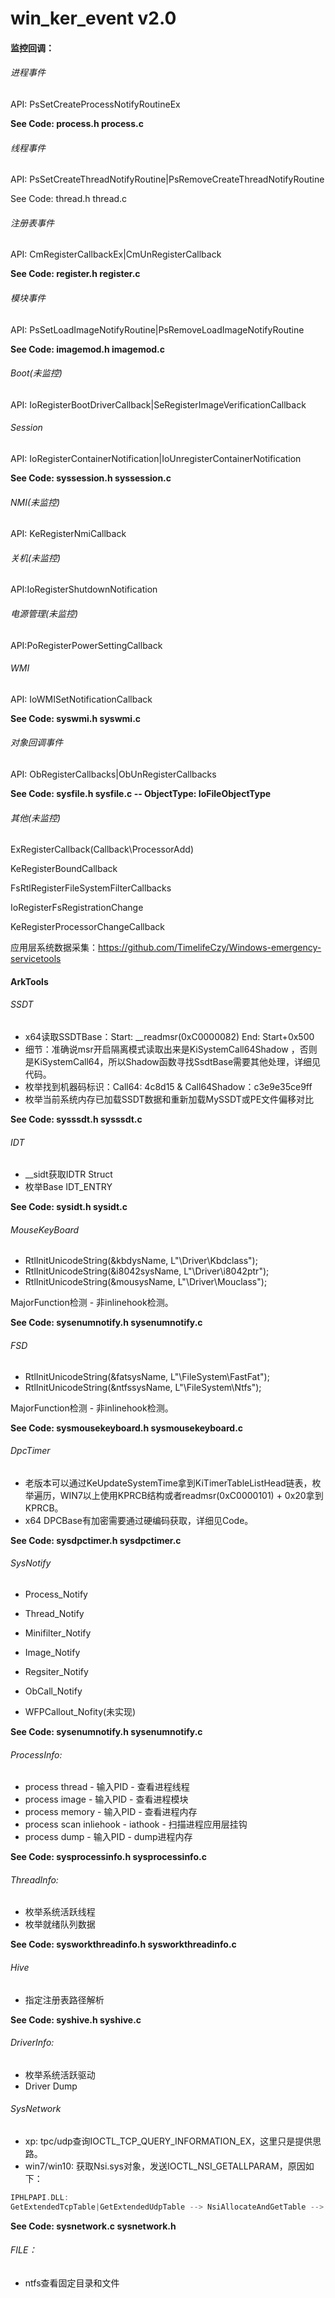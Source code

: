 # win_ker_event v2.0

#### 监控回调：

###### 进程事件

API: PsSetCreateProcessNotifyRoutineEx

**See Code: process.h process.c**

###### 线程事件

API: PsSetCreateThreadNotifyRoutine|PsRemoveCreateThreadNotifyRoutine

See Code: thread.h thread.c

###### 注册表事件

API: CmRegisterCallbackEx|CmUnRegisterCallback

**See Code: register.h register.c**

###### 模块事件

API: PsSetLoadImageNotifyRoutine|PsRemoveLoadImageNotifyRoutine

**See Code: imagemod.h imagemod.c**

###### Boot(未监控)

API: IoRegisterBootDriverCallback|SeRegisterImageVerificationCallback

###### Session

API: IoRegisterContainerNotification|IoUnregisterContainerNotification

**See Code: syssession.h syssession.c**

###### NMI(未监控)

API: KeRegisterNmiCallback

###### 关机(未监控)

API:IoRegisterShutdownNotification

###### 电源管理(未监控)

API:PoRegisterPowerSettingCallback

###### WMI

API: IoWMISetNotificationCallback

**See Code: syswmi.h syswmi.c**

###### 对象回调事件

API: ObRegisterCallbacks|ObUnRegisterCallbacks

**See Code:  sysfile.h sysfile.c   -- ObjectType: IoFileObjectType**

###### 其他(未监控)

ExRegisterCallback(Callback\ProcessorAdd)

KeRegisterBoundCallback

FsRtlRegisterFileSystemFilterCallbacks

IoRegisterFsRegistrationChange

KeRegisterProcessorChangeCallback

应用层系统数据采集：https://github.com/TimelifeCzy/Windows-emergency-servicetools



#### ArkTools

###### SSDT

- x64读取SSDTBase：Start: __readmsr(0xC0000082)   End: Start+0x500 
- 细节：准确说msr开启隔离模式读取出来是KiSystemCall64Shadow ，否则是KiSystemCall64，所以Shadow函数寻找SsdtBase需要其他处理，详细见代码。
- 枚举找到机器码标识：Call64: 4c8d15 & Call64Shadow：c3e9e35ce9ff
- 枚举当前系统内存已加载SSDT数据和重新加载MySSDT或PE文件偏移对比

**See Code:  sysssdt.h sysssdt.c**

###### IDT

- __sidt获取IDTR Struct
- 枚举Base IDT_ENTRY

**See Code:  sysidt.h sysidt.c**

###### MouseKeyBoard

- 	RtlInitUnicodeString(&kbdysName, L"\\Driver\\Kbdclass");
- 	RtlInitUnicodeString(&i8042sysName, L"\\Driver\\i8042ptr");
- 	RtlInitUnicodeString(&mousysName, L"\\Driver\\Mouclass");

MajorFunction检测 -  非inlinehook检测。

**See Code:  sysenumnotify.h sysenumnotify.c**

###### FSD

- 	RtlInitUnicodeString(&fatsysName, L"\\FileSystem\\FastFat");
- 	RtlInitUnicodeString(&ntfssysName, L"\\FileSystem\\Ntfs");

MajorFunction检测 -  非inlinehook检测。

**See Code:  sysmousekeyboard.h sysmousekeyboard.c**

###### DpcTimer

- 老版本可以通过KeUpdateSystemTime拿到KiTimerTableListHead链表，枚举遍历，WIN7以上使用KPRCB结构或者readmsr(0xC0000101) + 0x20拿到KPRCB。
- x64 DPCBase有加密需要通过硬编码获取，详细见Code。

**See Code:  sysdpctimer.h sysdpctimer.c**

###### SysNotify

- Process_Notify

- Thread_Notify

- Minifilter_Notify

- Image_Notify

- Regsiter_Notify

- ObCall_Notify

- WFPCallout_Nofity(未实现)

**See Code:  sysenumnotify.h sysenumnotify.c**

###### ProcessInfo:

- process thread - 输入PID - 查看进程线程
- process image -  输入PID - 查看进程模块
- process memory - 输入PID - 查看进程内存
- process scan inliehook - iathook - 扫描进程应用层挂钩
- process dump - 输入PID - dump进程内存

**See Code: sysprocessinfo.h  sysprocessinfo.c**

###### ThreadInfo:

- 枚举系统活跃线程
- 枚举就绪队列数据

**See Code: sysworkthreadinfo.h sysworkthreadinfo.c**

###### Hive

- 指定注册表路径解析

**See Code: syshive.h syshive.c**

###### DriverInfo:

- 枚举系统活跃驱动
- Driver Dump

###### SysNetwork

- xp:  tpc/udp查询IOCTL_TCP_QUERY_INFORMATION_EX，这里只是提供思路。
- win7/win10: 获取Nsi.sys对象，发送IOCTL_NSI_GETALLPARAM，原因如下：

```c++
IPHLPAPI.DLL:
GetExtendedTcpTable|GetExtendedUdpTable --> NsiAllocateAndGetTable --> NtDeviceIoControlFile("\\\\.\\Nsi.dll")
```

**See Code: sysnetwork.c sysnetwork.h**

###### FILE：

- ntfs查看固定目录和文件

